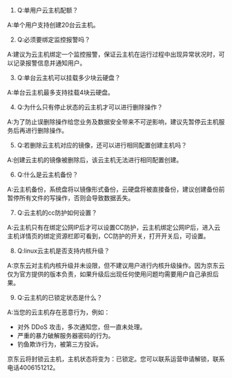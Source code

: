 1. Q:单用户云主机配额？

A:单个用户支持创建20台云主机。

2. Q:必须要绑定监控报警吗？

A:建议为云主机绑定一个监控报警，保证云主机在运行过程中出现异常状况时，可以记录报警信息并通知用户。

3. Q:单台云主机可以挂载多少块云硬盘？

A:单台云主机最多支持挂载4块云硬盘。

4. Q:为什么只有停止状态的云主机才可以进行删除操作？

A:为了防止误删除操作给您业务及数据安全带来不可逆影响，建议先暂停云主机服务后再进行删除操作。

5. Q:若删除云主机对应的镜像，还可以进行相同配置创建主机吗？

A:创建云主机的镜像被删除后，该云主机无法进行相同配置创建。

6. Q:什么是云主机备份？

A:云主机备份，系统盘将以镜像形式备份，云硬盘将被直接备份，建议创建备份前暂停所有文件的写操作，否则会导致数据丢失。

7. Q:云主机的cc防护如何设置？

A:云主机只有在绑定公网IP后才可以设置CC防护，云主机绑定公网IP后，进入云主机详情页的绑定资源栏即可看到，CC防护的开关，打开开关后，可设置。

8. Q:linux云主机是否支持内核升级？

A:京东云对主机内核升级并未设限，但不建议用户进行内核升级操作。因为京东云仅为官方提供的版本负责，如果升级后出现任何使用问题均需要用户自己承担后果。

9. Q:云主机的已锁定状态是什么？

A:当您的云主机存在恶意行为，例如：

* 对外 DDoS 攻击，多次通知您，但一直未处理。
* 严重的暴力破解服务器密码的行为。
* 钓鱼欺诈行为，被第三方投诉。

京东云将封锁云主机，主机状态将变为：已锁定。您可以联系运营申请解锁，联系电话4006151212。